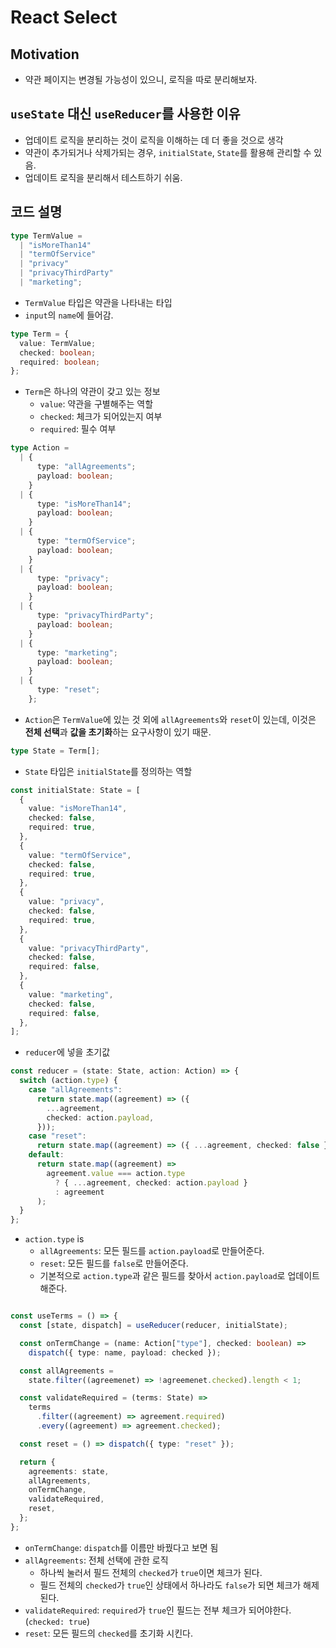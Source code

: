 # React Select
## Motivation
- 약관 페이지는 변경될 가능성이 있으니, 로직을 따로 분리해보자.

## `useState` 대신 `useReducer`를 사용한 이유
- 업데이트 로직을 분리하는 것이 로직을 이해하는 데 더 좋을 것으로 생각
- 약관이 추가되거나 삭제가되는 경우, `initialState`, `State`를 활용해 관리할 수 있음.
- 업데이트 로직을 분리해서 테스트하기 쉬움.

## 코드 설명

```ts
type TermValue =
  | "isMoreThan14"
  | "termOfService"
  | "privacy"
  | "privacyThirdParty"
  | "marketing";
```

- `TermValue` 타입은 약관을 나타내는 타입
- `input`의 `name`에 들어감.

```ts
type Term = {
  value: TermValue;
  checked: boolean;
  required: boolean;
};
```

- `Term`은 하나의 약관이 갖고 있는 정보
  - `value`: 약관을 구별해주는 역할
  - `checked`: 체크가 되어있는지 여부
  - `required`: 필수 여부

```ts
type Action =
  | {
      type: "allAgreements";
      payload: boolean;
    }
  | {
      type: "isMoreThan14";
      payload: boolean;
    }
  | {
      type: "termOfService";
      payload: boolean;
    }
  | {
      type: "privacy";
      payload: boolean;
    }
  | {
      type: "privacyThirdParty";
      payload: boolean;
    }
  | {
      type: "marketing";
      payload: boolean;
    }
  | {
      type: "reset";
    };
```

- `Action`은 `TermValue`에 있는 것 외에 `allAgreements`와 `reset`이 있는데, 이것은 **전체 선택**과 **값을 초기화**하는 요구사항이 있기 때문.

```ts
type State = Term[];
```

- `State` 타입은 `initialState`를 정의하는 역할


```ts
const initialState: State = [
  {
    value: "isMoreThan14",
    checked: false,
    required: true,
  },
  {
    value: "termOfService",
    checked: false,
    required: true,
  },
  {
    value: "privacy",
    checked: false,
    required: true,
  },
  {
    value: "privacyThirdParty",
    checked: false,
    required: false,
  },
  {
    value: "marketing",
    checked: false,
    required: false,
  },
];
```

- `reducer`에 넣을 초기값

```ts
const reducer = (state: State, action: Action) => {
  switch (action.type) {
    case "allAgreements":
      return state.map((agreement) => ({
        ...agreement,
        checked: action.payload,
      }));
    case "reset":
      return state.map((agreement) => ({ ...agreement, checked: false }));
    default:
      return state.map((agreement) =>
        agreement.value === action.type
          ? { ...agreement, checked: action.payload }
          : agreement
      );
  }
};
```

- `action.type` is
  - `allAgreements`: 모든 필드를 `action.payload`로 만들어준다.
  - `reset`: 모든 필드를 `false`로 만들어준다.
  - 기본적으로 `action.type`과 같은 필드를 찾아서 `action.payload`로 업데이트 해준다.

```ts

const useTerms = () => {
  const [state, dispatch] = useReducer(reducer, initialState);

  const onTermChange = (name: Action["type"], checked: boolean) =>
    dispatch({ type: name, payload: checked });

  const allAgreements =
    state.filter((agreemenet) => !agreemenet.checked).length < 1;

  const validateRequired = (terms: State) =>
    terms
      .filter((agreement) => agreement.required)
      .every((agreement) => agreement.checked);

  const reset = () => dispatch({ type: "reset" });

  return {
    agreements: state,
    allAgreements,
    onTermChange,
    validateRequired,
    reset,
  };
};
```

- `onTermChange`: `dispatch`를 이름만 바꿨다고 보면 됨
- `allAgreements`: 전체 선택에 관한 로직
  - 하나씩 눌러서 필드 전체의 `checked`가 `true`이면 체크가 된다.
  - 필드 전체의 `checked`가 `true`인 상태에서 하나라도 `false`가 되면 체크가 해제된다.
- `validateRequired`: `required`가 `true`인 필드는 전부 체크가 되어야한다.(`checked: true`)
- `reset`: 모든 필드의 `checked`를 초기화 시킨다.